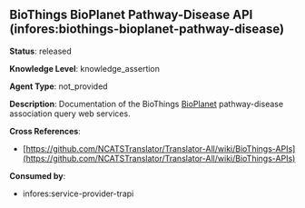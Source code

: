 [//]: # (DO NOT MANUALLY EDIT THIS FILE. IT IS GENERATED FROM A TEMPLATE.)

## BioThings BioPlanet Pathway-Disease API (infores:biothings-bioplanet-pathway-disease)

**Status**: released
  
**Knowledge Level**: knowledge_assertion
  
**Agent Type**: not_provided

**Description**: Documentation of the BioThings [BioPlanet](https://tripod.nih.gov/bioplanet/#) pathway-disease association query web services.

**Cross References**:

- [https://github.com/NCATSTranslator/Translator-All/wiki/BioThings-APIs](https://github.com/NCATSTranslator/Translator-All/wiki/BioThings-APIs)


**Consumed by**:

- infores:service-provider-trapi